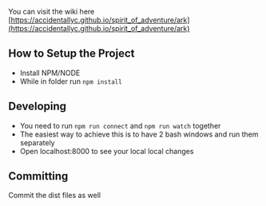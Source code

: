 You can visit the wiki here [https://accidentallyc.github.io/spirit_of_adventure/ark](https://accidentallyc.github.io/spirit_of_adventure/ark)

## How to Setup the Project

* Install NPM/NODE
* While in folder run `npm install`

## Developing

* You need to run `npm run connect` and `npm run watch` together
* The easiest way to achieve this is to have 2 bash windows and run them separately
* Open localhost:8000 to see your local local changes

## Committing

Commit the dist files as well
